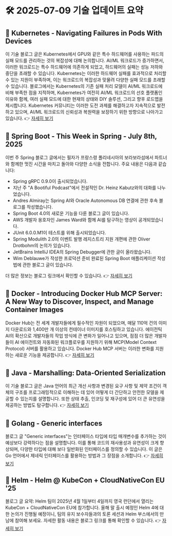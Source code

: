 # 🛠️ 2025-07-09 기술 업데이트 요약

## 🔹 Kubernetes - Navigating Failures in Pods With Devices
이 기술 블로그 글은 Kubernetes에서 GPU와 같은 특수 하드웨어를 사용하는 파드의 실패 모드를 관리하는 것의 복잡성에 대해 논의합니다. AI/ML 워크로드가 증가하면서, 이러한 워크로드는 특수 하드웨어에 의존하게 되었고, 하드웨어의 실패는 성능 저하와 중단을 초래할 수 있습니다. Kubernetes는 이러한 하드웨어 실패를 효과적으로 처리할 수 있는 지원이 부족하며, 이는 워크로드의 복잡성과 맞물려 다양한 실패 모드를 초래할 수 있습니다. 블로그에서는 Kubernetes의 기존 실패 처리 모델이 AI/ML 워크로드에 비해 부족한 점을 지적하며, Kubernetes가 여전히 AI/ML 워크로드의 선호 플랫폼인 이유와 함께, 여러 실패 모드에 대한 현재의 상태와 DIY 솔루션, 그리고 향후 로드맵을 제시합니다. Kubernetes 커뮤니티는 이러한 도전 과제를 해결하고자 지속적으로 발전하고 있으며, AI/ML 워크로드의 신뢰성과 복원력을 보장하기 위한 방향으로 나아가고 있습니다.
👉 [자세히 보기](https://kubernetes.io/blog/2025/07/03/navigating-failures-in-pods-with-devices/)

## 🔹 Spring Boot - This Week in Spring - July 8th, 2025
이번 주 Spring 블로그 글에서는 필자가 프랑스령 폴리네시아의 보라보라섬에서 파트너와 함께한 멋진 시간을 마치고 돌아와 다양한 소식을 전합니다. 주요 내용은 다음과 같습니다:

- Spring gRPC 0.9.0이 출시되었습니다.
- 지난 주 "A Bootiful Podcast"에서 전설적인 Dr. Heinz Kabutz와의 대화를 나누었습니다.
- Andres Almiray는 Spring AI와 Oracle Autonomous DB 연결에 관한 후속 블로그를 작성했습니다.
- Spring Boot 4.0의 새로운 기능을 다룬 블로그 글이 있습니다.
- AWS 개발자 옹호자인 James Ward와 함께 AI를 탐구하는 영상이 공개되었습니다.
- JUnit 6.0.0.M1이 테스트를 위해 출시되었습니다.
- Spring Modulith 2.0의 이벤트 발행 레지스트리 지원 개편에 관한 Oliver Drotbohm의 논의가 있습니다.
- JetBrains IntelliJ IDEA의 Spring Debugger에 관한 글이 올라왔습니다.
- Wim Deblauwe가 작성한 프로덕션 준비 완료된 Spring Boot 애플리케이션 작성법에 관한 블로그 글이 있습니다. 

더 많은 정보는 블로그 링크에서 확인할 수 있습니다.
👉 [자세히 보기](https://spring.io/blog/2025/07/08/this-week-in-spring-july-8th-2025)

## 🔹 Docker - Introducing Docker Hub MCP Server: A New Way to Discover, Inspect, and Manage Container Images
Docker Hub는 전 세계 개발자들에게 필수적인 자원이 되었으며, 매달 110억 건의 이미지 다운로드와 1,400만 개 이상의 컨테이너 이미지를 호스팅하고 있습니다. 에이전틱 AI의 확산으로 개발자들의 작업 방식에 큰 변화가 일어나고 있으며, 점점 더 많은 개발자들이 AI 에이전트와 자동화된 워크플로우를 지원하기 위해 MCP(Model Context Protocol) 서버를 활용하고 있습니다. Docker Hub MCP 서버는 이러한 변화를 지원하는 새로운 기능을 제공합니다.
👉 [자세히 보기](https://www.docker.com/blog/introducing-docker-hub-mcp-server/)

## 🔹 Java - Marshalling: Data-Oriented Serialization
이 기술 블로그 글은 Java 언어의 최근 개선 사항과 변경된 요구 사항 및 제약 조건이 객체의 구조를 프로그래밍적으로 이해하는 데 있어 어떻게 더 간단하고 안전한 모델을 제공할 수 있는지를 설명합니다. 또한 상태 추출, 인코딩 및 재구성에 있어 더 큰 유연성을 제공하는 방법도 탐구합니다.
👉 [자세히 보기](https://inside.java/2025/07/08/javaone-marshalling/)

## 🔹 Golang - Generic interfaces
블로그 글 "Generic interfaces"는 인터페이스 타입에 타입 매개변수를 추가하는 것이 예상보다 강력하다는 점을 설명합니다. 이를 통해 코드의 재사용성과 유연성이 크게 향상되며, 다양한 타입에 대해 보다 일반화된 인터페이스를 정의할 수 있습니다. 이 글은 Go 언어에서 제네릭 인터페이스를 활용하는 방법과 그 장점을 소개합니다.
👉 [자세히 보기](https://go.dev/blog/generic-interfaces)

## 🔹 Helm - Helm @ KubeCon + CloudNativeCon EU '25
블로그 글 요약: Helm 팀이 2025년 4월 1일부터 4일까지 영국 런던에서 열리는 KubeCon + CloudNativeCon EU에 참가합니다. 올해 말 출시 예정인 Helm 4에 대한 논의가 진행될 예정이니, 팀의 유지 보수자들과의 토론 세션과 Helm 부스에서의 만남에 참여해 보세요. 자세한 활동 내용은 블로그 링크를 통해 확인할 수 있습니다.
👉 [자세히 보기](https://helm.sh/blog/helm-at-kubecon-eu-25/)

